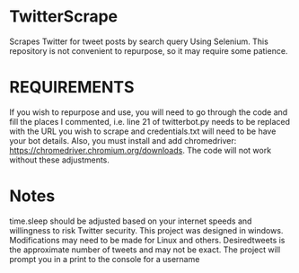 # TwitterScrape
Scrapes Twitter for tweet posts by search query Using Selenium. This repository is not convenient to repurpose, so it may require some patience.

# REQUIREMENTS
If you wish to repurpose and use, you will need to go through the code and fill the places I commented, i.e. line 21 of twitterbot.py needs to be replaced with the URL you wish to scrape and credentials.txt will need to be have your bot details. 
Also, you must install and add chromedriver: https://chromedriver.chromium.org/downloads. 
The code will not work without these adjustments.

# Notes
time.sleep should be adjusted based on your internet speeds and willingness to risk Twitter security. 
This project was designed in windows. Modifications may need to be made for Linux and others. 
Desiredtweets is the approximate number of tweets and may not be exact. 
The project will prompt you in a print to the console for a username
